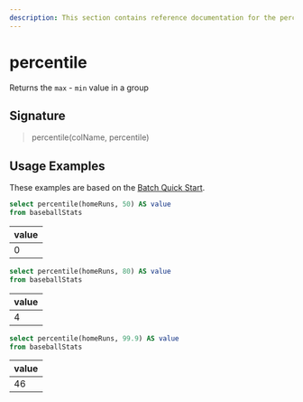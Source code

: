 ```yaml
---
description: This section contains reference documentation for the percentile function.
---
```


# percentile

Returns the `max` - `min` value in a group

## Signature

> percentile(colName, percentile)

## Usage Examples

These examples are based on the [Batch Quick Start](../../basics/getting-started/quick-start.md#batch).

```sql
select percentile(homeRuns, 50) AS value
from baseballStats 
```

| value |
| ----- |
| 0     |

```sql
select percentile(homeRuns, 80) AS value
from baseballStats 
```

| value |
| ----- |
| 4     |

```sql
select percentile(homeRuns, 99.9) AS value
from baseballStats 
```

| value |
| ----- |
| 46    |
